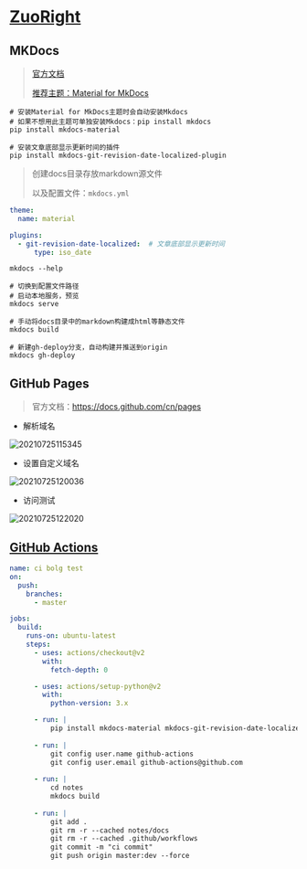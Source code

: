 # [ZuoRight](http://zuoright.com)

## MKDocs

> [官方文档](https://www.mkdocs.org/)
>
> [推荐主题：Material for MkDocs](https://squidfunk.github.io/mkdocs-material/setup/changing-the-colors/)

```shell
# 安装Material for MkDocs主题时会自动安装Mkdocs
# 如果不想用此主题可单独安装Mkdocs：pip install mkdocs
pip install mkdocs-material

# 安装文章底部显示更新时间的插件
pip install mkdocs-git-revision-date-localized-plugin
```

> 创建docs目录存放markdown源文件
>
> 以及配置文件：`mkdocs.yml`

```yaml
theme:
  name: material

plugins:
  - git-revision-date-localized:  # 文章底部显示更新时间
      type: iso_date
```

```shell
mkdocs --help

# 切换到配置文件路径
# 启动本地服务，预览
mkdocs serve

# 手动将docs目录中的markdown构建成html等静态文件
mkdocs build

# 新建gh-deploy分支，自动构建并推送到origin
mkdocs gh-deploy
```

## GitHub Pages

> 官方文档：<https://docs.github.com/cn/pages>

- 解析域名

![20210725115345](http://image.zuoright.com/20210725115345.png)

- 设置自定义域名

![20210725120036](http://image.zuoright.com/20210725120036.png)

- 访问测试

![20210725122020](http://image.zuoright.com/20210725122020.png)

## [GitHub Actions](.github/workflows)

```yaml
name: ci bolg test
on:
  push:
    branches:
      - master

jobs:
  build:
    runs-on: ubuntu-latest
    steps:
      - uses: actions/checkout@v2
        with:
          fetch-depth: 0

      - uses: actions/setup-python@v2
        with:
          python-version: 3.x

      - run: |
          pip install mkdocs-material mkdocs-git-revision-date-localized-plugin
          
      - run: |
          git config user.name github-actions
          git config user.email github-actions@github.com
          
      - run: |
          cd notes
          mkdocs build
          
      - run: |
          git add .
          git rm -r --cached notes/docs
          git rm -r --cached .github/workflows
          git commit -m "ci commit"
          git push origin master:dev --force

```

